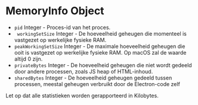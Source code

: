 # MemoryInfo Object

* `pid` Integer - Proces-id van het proces.
* ` workingSetSize` Integer - De hoeveelheid geheugen die momenteel is vastgezet op werkelijke fysieke RAM.
* `peakWorkingSetSize` Integer - De maximale hoeveelheid geheugen die ooit is vastgezet op werkelijke fysieke RAM. Op macOS zal de waarde altijd 0 zijn.
* ` privateBytes ` Integer - De hoeveelheid geheugen die niet wordt gedeeld door andere processen, zoals JS heap of HTML-inhoud.
* `sharedBytes` Integer - De hoeveelheid geheugen gedeeld tussen processen, meestal geheugen verbruikt door de Electron-code zelf

Let op dat alle statistieken worden gerapporteerd in Kilobytes.